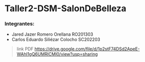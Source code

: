 # Taller2-DSM-SalonDeBelleza

### Integrantes:

- Jared Jazer Romero Orellana RO201303
- Carlos Eduardo Siliézar Colocho SC202203

> link PDF https://drive.google.com/file/d/1p2stF74DSd2ApeE-WAhl1gQ6UMRlCMl0/view?usp=sharing
